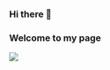 ### Hi there 👋

### Welcome to my page
![](https://komarev.com/ghpvc/?username=NhungDatBike&color=green)
